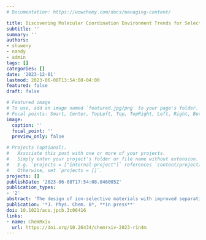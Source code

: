 ```yaml
---
# Documentation: https://wowchemy.com/docs/managing-content/

title: Discovering Molecular Coordination Environment Trends for Selective Ion Binding to Molecular Complexes Using Machine Learning
subtitle: ''
summary: ''
authors:
- shuweny
- nandy
- admin
tags: []
categories: []
date: '2023-12-01'
lastmod: 2023-06-08T13:54:08-04:00
featured: false
draft: false

# Featured image
# To use, add an image named `featured.jpg/png` to your page's folder.
# Focal points: Smart, Center, TopLeft, Top, TopRight, Left, Right, BottomLeft, Bottom, BottomRight.
image:
  caption: ''
  focal_point: ''
  preview_only: false

# Projects (optional).
#   Associate this post with one or more of your projects.
#   Simply enter your project's folder or file name without extension.
#   E.g. `projects = ["internal-project"]` references `content/project/deep-learning/index.md`.
#   Otherwise, set `projects = []`.
projects: []
publishDate: '2023-06-08T17:54:08.046005Z'
publication_types:
- '2'
abstract: 'The design of ion-selective materials with improved separation efficacy and efficiency is paramount, as current technologies fail to meet real-world deployment challenges. Selectivity in these materials can be informed by local ion binding in confined membrane ion channels. In this study, we utilize a data-driven approach to investigate design features in small molecular complexes coordinating ions as simplified models of ion channels. We curate a data set of 563 alkali metal coordinating molecular complexes (i.e., with Li<sup>+</sup>, Na<sup>+</sup>, or K<sup>+</sup>) from the Cambridge Structural Database and calculate differential ion binding energies using density functional theory. Using this information, we probe when and why structures favor exchange with alternate ions. Our analysis reveals that energetic preferences are related to ion size but are largely due to chemical interactions rather than structural reorganization. We identify unique trends in the selectivity for Li<sup>+</sup> over other alkali ions, including the presence of N coordination atoms, planar coordination geometry, and small coordinating ring sizes. We use machine learning models to identify the key contributions of both geometric and electronic features in predicting selective ion binding. These physical insights offer preliminary guidance into the design of optimal membranes for ion selectivity.'
publication: '*J. Phys. Chem. B*, **in press**'
doi: 10.1021/acs.jpcb.3c06416
links:
- name: ChemRxiv
  url: https://doi.org/10.26434/chemrxiv-2023-r1n4m
---
```

